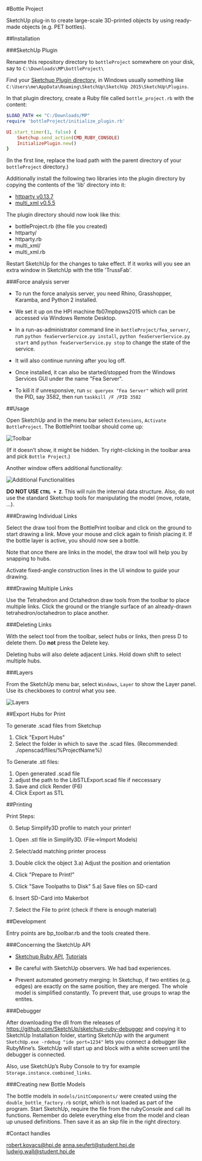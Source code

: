#Bottle Project

SketchUp plug-in to create large-scale 3D-printed objects by using ready-made objects (e.g. PET bottles).

##Installation

###SketchUp Plugin

Rename this repository directory to `bottleProject` somewhere on your disk, say to `C:\Downloads\MP\bottleProject\`

Find your [Sketchup Plugin directory](http://www.sketchup.com/intl/en/developer/docs/loading), in Windows usually something like `C:\Users\me\AppData\Roaming\SketchUp\SketchUp 2015\SketchUp\Plugins`.

In that plugin directory, create a Ruby file called `bottle_project.rb` with the content:

```ruby
$LOAD_PATH << "C:/Downloads/MP"
require 'bottleProject/initialize_plugin.rb'

UI.start_timer(1, false) {
	Sketchup.send_action(CMD_RUBY_CONSOLE)
	InitializePlugin.new()
}
```

(In the first line, replace the load path with the parent directory of your `bottleProject` directory.)

Additionally install the following two libraries into the plugin directory by copying the contents of the 'lib' directory into it:

* [httparty v0.13.7](https://github.com/jnunemaker/httparty/releases)
* [multi_xml v0.5.5](https://github.com/sferik/multi_xml/releases)

The plugin directory should now look like this:
* bottleProject.rb (the file you created)
* httparty/
* httparty.rb
* multi_xml/
* multi_xml.rb

Restart SketchUp for the changes to take effect. If it works will you see an extra window in SketchUp with the title 'TrussFab'.

###Force analysis server

* To run the force analysis server, you need Rhino, Grasshopper, Karamba, and Python 2 installed.

* We set it up on the HPI machine fb07mpbpws2015 which can be accessed via Windows Remote Desktop.

* In a run-as-administrator command line in `bottleProject/fea_server/`, run `python feaServerService.py install`, `python feaServerService.py start` and `python feaServerService.py stop` to change the state of the service.

* It will also continue running after you log off.

* Once installed, it can also be started/stopped from the Windows Services GUI under the name "Fea Server".

* To kill it if unresponsive, run `sc queryex "Fea Server"` which will print the PID, say 3582, then run `taskkill /F /PID 3582`


##Usage

Open SketchUp and in the menu bar select `Extensions`, `Activate BottleProject`. The BottlePrint toolbar should come up:

![Toolbar](/readme_images/toolbar.png?raw=true "Toolbar")

(If it doesn’t show, it might be hidden. Try right-clicking in the toolbar area and pick `Bottle Project`.)

Another window offers additional functionality:

![Additional Functionalities](/readme_images/ui.png?raw=true "GUI")

**DO NOT USE `CTRL + Z`**. This will ruin the internal data structure. Also, do not use the standard Sketchup tools for manipulating the model (move, rotate, ...).

###Drawing Individual Links

Select the draw tool from the BottlePrint toolbar and click on the ground to start drawing a link. Move your mouse and click again to finish placing it. If the bottle layer is active, you should now see a bottle.

Note that once there are links in the model, the draw tool will help you by snapping to hubs.

Activate fixed-angle construction lines in the UI window to guide your drawing.

###Drawing Multiple Links

Use the Tetrahedron and Octahedron draw tools from the toolbar to place multiple links. Click the ground or the triangle surface of an already-drawn tetrahedron/octahedron to place another.

###Deleting Links

With the select tool from the toolbar, select hubs or links, then press D to delete them. Do **not** press the Delete key.

Deleting hubs will also delete adjacent Links. Hold down shift to select multiple hubs.

###Layers

From the SketchUp menu bar, select `Windows`, `Layer` to show the Layer panel. Use its checkboxes to control what you see.

![Layers](/readme_images/layers.png?raw=true "Layers")

##Export Hubs for Print

To generate .scad files from Sketchup

1. Click "Export Hubs"
2. Select the folder in which to save the .scad files. (Recommended: ./openscad/files/%ProjectName%)

To Generate .stl files:

1. Open generated .scad file
2. adjust the path to the LibSTLExport.scad file if neccessary
3. Save and click Render (F6)
4. Click Export as STL

##Printing

Print Steps:

0. Setup Simplify3D profile to match your printer!

1. Open .stl file in Simplify3D. (File->Import Models)
2. Select/add matching printer process
3. Double click the object
	3.a) Adjust the position and orientation
4. Click "Prepare to Print!"
5. Click "Save Toolpaths to Disk"
	5.a) Save files on SD-card
6. Insert SD-Card into Makerbot
7. Select the File to print (check if there is enough material)



##Development

Entry points are bp_toolbar.rb and the tools created there.

###Concerning the SketchUp API

* [Sketchup Ruby API](http://www.sketchup.com/intl/en/developer/index), [Tutorials](http://www.sketchup.com/intl/en/developer/docs/tutorial_geometry)

* Be careful with SketchUp observers. We had bad experiences.

* Prevent automated geometry merging: In Sketchup, if two entities (e.g. edges) are exactly on the same position, they are merged. The whole model is simplified constantly. To prevent that, use groups to wrap the entites.

###Debugger

After downloading the dll from the releases of https://github.com/SketchUp/sketchup-ruby-debugger and copying it to SketchUp Installation folder, starting SketchUp with the argument `SketchUp.exe -rdebug "ide port=1234"` lets you connect a debugger like RubyMine’s. SketchUp will start up and block with a white screen until the debugger is connected.

Also, use SketchUp’s Ruby Console to try for example `Storage.instance.combined_links`.

###Creating new Bottle Models

The bottle models in `models/initComponents/` were created using the `double_bottle_factory.rb` script, which is not loaded as part of the program.
Start SketchUp, require the file from the rubyConsole and call its functions. Remember do delete everything else from the model and clean up unused definitions. Then save it as an skp file in the right directory.

#Contact handles

robert.kovacs@hpi.de
anna.seufert@student.hpi.de
ludwig.wall@student.hpi.de
